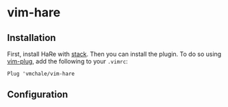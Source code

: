 # vim-hare

## Installation

First, install HaRe with [stack](https://haskellstack.org). Then you can install
the plugin. To do so using [vim-plug](https://github.com/junegunn/vim-plug), add
the following to your `.vimrc`:

```vim
Plug 'vmchale/vim-hare
```

## Configuration
